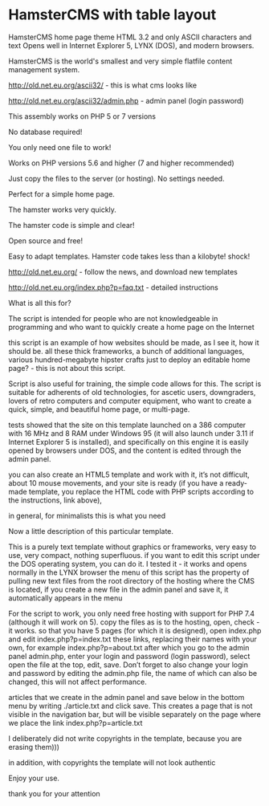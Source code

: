 # HamsterCMS with table layout
HamsterCMS home page theme HTML 3.2 and only ASCII characters and text
Opens well in Internet Explorer 5, LYNX (DOS), and modern browsers.

HamsterCMS is the world's smallest and very simple flatfile content management system.

http://old.net.eu.org/ascii32/ - this is what cms looks like

http://old.net.eu.org/ascii32/admin.php - admin panel (login password)

This assembly works on PHP 5 or 7 versions

No database required!

You only need one file to work!

Works on PHP versions 5.6 and higher (7 and higher recommended)

Just copy the files to the server (or hosting). No settings needed.

Perfect for a simple home page.

The hamster works very quickly.

The hamster code is simple and clear!

Open source and free!

Easy to adapt templates. Hamster code takes less than a kilobyte! shock!

http://old.net.eu.org/ - follow the news, and download new templates

http://old.net.eu.org/index.php?p=faq.txt - detailed instructions

What is all this for?

The script is intended for people who are not knowledgeable in programming and who want to quickly create a home page on the Internet

this script is an example of how websites should be made, as I see it, how it should be. all these thick frameworks, a bunch of additional languages, various hundred-megabyte hipster crafts just to deploy an editable home page? - this is not about this script.

Script is also useful for training, the simple code allows for this. The script is suitable for adherents of old technologies, for ascetic users, downgraders, lovers of retro computers and computer equipment, who want to create a quick, simple, and beautiful home page, or multi-page.

tests showed that the site on this template launched on a 386 computer with 16 MHz and 8 RAM under Windows 95 (it will also launch under 3.11 if Internet Explorer 5 is installed), and specifically on this engine it is easily opened by browsers under DOS, and the content is edited through the admin panel.

you can also create an HTML5 template and work with it, it’s not difficult, about 10 mouse movements, and your site is ready (if you have a ready-made template, you replace the HTML code with PHP scripts according to the instructions, link above),

in general, for minimalists this is what you need

Now a little description of this particular template.

This is a purely text template without graphics or frameworks, very easy to use, very compact, nothing superfluous. if you want to edit this script under the DOS operating system, you can do it. I tested it - it works and opens normally in the LYNX browser
the menu of this script has the property of pulling new text files from the root directory of the hosting where the CMS is located, if you create a new file in the admin panel and save it, it automatically appears in the menu

For the script to work, you only need free hosting with support for PHP 7.4 (although it will work on 5). copy the files as is to the hosting, open, check - it works. so that you have 5 pages (for which it is designed), open index.php and edit index.php?p=index.txt these links, replacing their names with your own, for example index.php?p=about.txt after which you go to the admin panel admin.php, enter your login and password (login password), select open the file at the top, edit, save. Don’t forget to also change your login and password by editing the admin.php file, the name of which can also be changed, this will not affect performance.

articles that we create in the admin panel and save below in the bottom menu by writing ./article.txt and click save. This creates a page that is not visible in the navigation bar, but will be visible separately on the page where we place the link index.php?p=article.txt

I deliberately did not write copyrights in the template, because you are erasing them)))

in addition, with copyrights the template will not look authentic

Enjoy your use.

thank you for your attention

